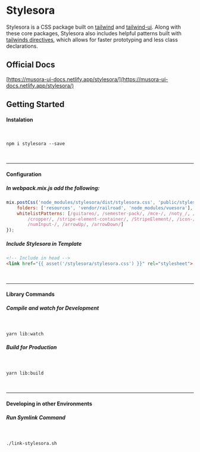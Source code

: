 # Stylesora

Stylesora is a CSS package built on [tailwind](https://tailwindcss.com/docs) and [tailwind-ui](https://tailwindui.com/components). Along with these core packages, Stylesora also includes helpful patterns built with [tailwinds directives](https://tailwindcss.com/docs/functions-and-directives), which allows for faster prototyping and less class declarations. 

## Official Docs
[https://musora-ui-docs.netlify.app/stylesora/](https://musora-ui-docs.netlify.app/stylesora/)

## Getting Started

#### Instalation
<br>

`npm i stylesora --save`

<br><hr>

#### Configuration
##### In webpack.mix.js add the following:

```js
mix.postCss('node_modules/stylesora/dist/stylesora.css', 'public/stylesora').purgeCss({
    folders: ['resources', 'vendor/railroad', 'node_modules/vuesora'],
    whitelistPatterns: [/guitareo/, /semester-pack/, /mce-/, /noty_/, /no-scroll/, /hide-/, /intercom-/, /flatpickr-/,
        /cropper/, /stripe-element-container/, /StripeElement/, /icon-/, /numInput/, /flatpickr/, /cur-year/,
        /numInput-/, /arrowUp/, /arrowDown/]
});
```
##### Include Stylesora in Template

```html
<!-- Include in head -->
<link href="{{ asset('/stylesora/stylesora.css') }}" rel="stylesheet">
```

<br><hr>
#### Library Commands
##### Compile and watch for Development
<br>

`yarn lib:watch`
##### Build for Production
<br>

`yarn lib:build`

<br>
<hr>

#### Developing in other Environments
##### Run Symlink Command
<br>

`./link-stylesora.sh`

<br>
